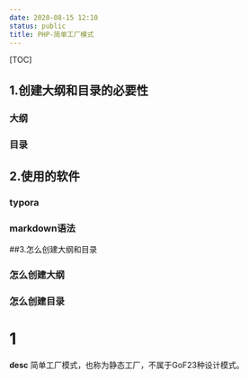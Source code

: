 ```yaml
---
date: 2020-08-15 12:10
status: public
title: PHP-简单工厂模式
---
```


[TOC]


## 1.创建大纲和目录的必要性
### 大纲
### 目录
## 2.使用的软件
### typora
### markdown语法
##3.怎么创建大纲和目录
### 怎么创建大纲
### 怎么创建目录

# 1
**desc**
简单工厂模式，也称为静态工厂，不属于GoF23种设计模式。

```php

```